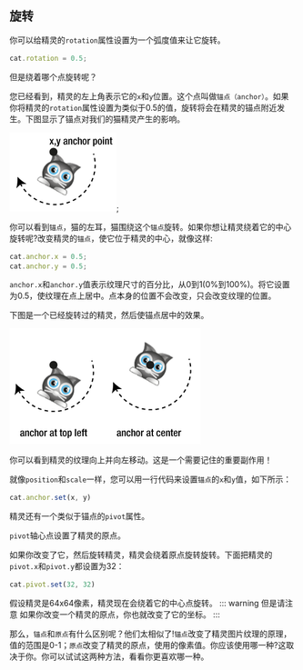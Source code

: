 ## 旋转
你可以给精灵的`rotation`属性设置为一个弧度值来让它旋转。
```js
cat.rotation = 0.5;
```

但是绕着哪个点旋转呢？

您已经看到，精灵的左上角表示它的`x`和`y`位置。这个点叫做`锚点（anchor）`。如果你将精灵的`rotation`属性设置为类似于0.5的值，旋转将会在精灵的锚点附近发生。下图显示了锚点对我们的猫精灵产生的影响。

![](/start/07.png);

你可以看到`锚点`，猫的左耳，猫围绕这个`锚点`旋转。如果你想让精灵绕着它的中心旋转呢?改变精灵的`锚点`，使它位于精灵的中心，就像这样:

```js
cat.anchor.x = 0.5;
cat.anchor.y = 0.5;
```

`anchor.x`和`anchor.y`值表示纹理尺寸的百分比，从0到1(0%到100%)。将它设置为0.5，使纹理在点上居中。点本身的位置不会改变，只会改变纹理的位置。

下图是一个已经旋转过的精灵，然后使锚点居中的效果。

![](/start/08.png)

你可以看到精灵的纹理向上并向左移动。这是一个需要记住的重要副作用！

就像`position`和`scale`一样，您可以用一行代码来设置`锚点`的`x`和`y`值，如下所示：
```js
cat.anchor.set(x, y)
```

精灵还有一个类似于锚点的`pivot`属性。

`pivot`轴心点设置了精灵的原点。

如果你改变了它，然后旋转精灵，精灵会绕着原点旋转旋转。下面把精灵的`pivot.x`和`pivot.y`都设置为32：
```js
cat.pivot.set(32, 32)
```

假设精灵是64x64像素，精灵现在会绕着它的中心点旋转。
::: warning 但是请注意
如果你改变一个精灵的原点，你也就改变了它的坐标。
:::

那么，`锚点`和`原点`有什么区别呢？他们太相似了!`锚点`改变了精灵图片纹理的原理，值的范围是0-1；`原点`改变了精灵的原点，使用的像素值。你应该使用哪一种?这取决于你。你可以试试这两种方法，看看你更喜欢哪一种。